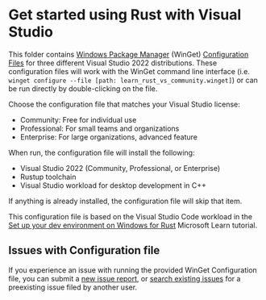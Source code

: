 # Get started using Rust with Visual Studio

This folder contains [Windows Package Manager](https://learn.microsoft.com/windows/package-manager/winget/) (WinGet) [Configuration Files](https://learn.microsoft.com/windows/package-manager/configuration/) for three different Visual Studio 2022 distributions. These configuration files will work with the WinGet command line interface (i.e. `winget configure --file [path: learn_rust_vs_community.winget]`) or can be run directly by double-clicking on the file.

Choose the configuration file that matches your Visual Studio license:

- Community: Free for individual use
- Professional: For small teams and organizations
- Enterprise: For large organizations, advanced feature

When run, the configuration file will install the following:

- Visual Studio 2022 (Community, Professional, or Enterprise)
- Rustup toolchain
- Visual Studio workload for desktop development in C++

If anything is already installed, the configuration file will skip that item.

This configuration file is based on the Visual Studio Code workload in the [Set up your dev environment on Windows for Rust](https://learn.microsoft.com/en-us/windows/dev-environment/rust/setup#install-visual-studio-code) Microsoft Learn tutorial.

## Issues with Configuration file

If you experience an issue with running the provided WinGet Configuration file, you can submit a [new issue report](https://github.com/microsoft/winget-dsc/issues/new/choose), or [search existing issues](https://github.com/microsoft/winget-dsc/issues) for a preexisting issue filed by another user.
